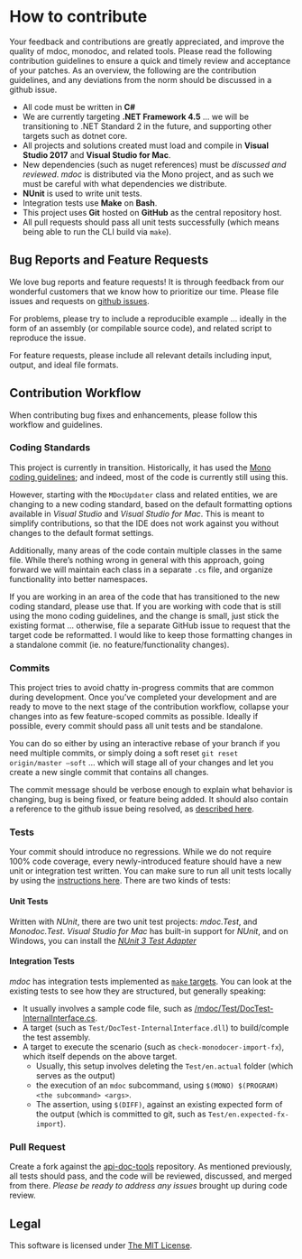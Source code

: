 # How to contribute

Your feedback and contributions are greatly appreciated, and improve the quality of mdoc, monodoc, and related tools. Please read the following contribution guidelines to ensure a quick and timely review and acceptance of your patches. As an overview, the following are the contribution guidelines, and any deviations from the norm should be discussed in a github issue.

- All code must be written in **C#**
- We are currently targeting **.NET Framework 4.5** ... we will be transitioning to .NET Standard 2 in the future, and supporting other targets such as dotnet core.
- All projects and solutions created must load and compile in **Visual Studio 2017** and **Visual Studio for Mac**.
- New dependencies (such as nuget references) must be _discussed and reviewed_. _mdoc_ is distributed via the Mono project, and as such we must be careful with what dependencies we distribute. 
- **NUnit** is used to write unit tests.
- Integration tests use **Make** on **Bash**. 
- This project uses **Git** hosted on **GitHub** as the central repository host.
- All pull requests should pass all unit tests successfully (which means being able to run the CLI build via `make`).

## Bug Reports and Feature Requests

We love bug reports and feature requests! It is through feedback from our wonderful customers that we know how to prioritize our time. Please file issues and requests on [github issues](https://github.com/mono/api-doc-tools/issues/new). 

For problems, please try to include a reproducible example … ideally in the form of an assembly (or compilable source code), and related script to reproduce the issue.

For feature requests, please include all relevant details including input, output, and ideal file formats.

## Contribution Workflow

When contributing bug fixes and enhancements, please follow this workflow and guidelines.

### Coding Standards

This project is currently in transition. Historically, it has used the [Mono coding guidelines](http://www.mono-project.com/community/contributing/coding-guidelines/); and indeed, most of the code is currently still using this. 

However, starting with the `MDocUpdater` class and related entities, we are changing to a new coding standard, based on the default formatting options available in _Visual Studio_ and _Visual Studio for Mac_. This is meant to simplify contributions, so that the IDE does not work against you without changes to the default format settings.

Additionally, many areas of the code contain multiple classes in the same file. While there’s nothing wrong in general with this approach, going forward we will maintain each class in a separate `.cs` file, and organize functionality into better namespaces.

If you are working in an area of the code that has transitioned to the new coding standard, please use that. If you are working with code that is still using the mono coding guidelines, and the change is small, just stick the existing format … otherwise, file a separate GitHub issue to request that the target code be reformatted. I would like to keep those formatting changes in a standalone commit (ie. no feature/functionality changes).

### Commits

This project tries to avoid chatty in-progress commits that are common during development. Once you’ve completed your development and are ready to move to the next stage of the contribution workflow, collapse your changes into as few feature-scoped commits as possible. Ideally if possible, every commit should pass all unit tests and be standalone.

You can do so either by using an interactive rebase of your branch if you need multiple commits, or simply doing a soft reset `git reset origin/master —soft` … which will stage all of your changes and let you create a new single commit that contains all changes.

The commit message should be verbose enough to explain what behavior is changing, bug is being fixed, or feature being added. It should also contain a reference to the github issue being resolved, as [described here](https://github.com/blog/1386-closing-issues-via-commit-messages).

### Tests

Your commit should introduce no regressions. While we do not require 100% code coverage, every newly-introduced feature should have a new unit or integration test written. You can make sure to run all unit tests locally by using the [instructions here](https://github.com/mono/api-doc-tools#cli). There are two kinds of tests:

#### Unit Tests

Written with _NUnit_, there are two unit test projects: *mdoc.Test*, and *Monodoc.Test*. _Visual Studio for Mac_ has built-in support for _NUnit_, and on Windows, you can install the [_NUnit 3 Test Adapter_](https://marketplace.visualstudio.com/items?itemName=NUnitDevelopers.NUnit3TestAdapter)

#### Integration Tests

_mdoc_ has integration tests implemented as [`make` targets](mdoc/Makefile). You can look at the existing tests to see how they are structured, but generally speaking:

- It usually involves a sample code file, such as [/mdoc/Test/DocTest-InternalInterface.cs](mdoc/Test/DocTest-InternalInterface.cs).
- A target (such as `Test/DocTest-InternalInterface.dll`) to build/comple the test assembly.
- A target to execute the scenario (such as `check-monodocer-import-fx`), which itself depends on the above target.
  - Usually, this setup involves deleting the `Test/en.actual` folder (which serves as the output)
  - the execution of an `mdoc` subcommand, using `$(MONO) $(PROGRAM) <the subcommand> <args>`.
  - The assertion, using `$(DIFF)`, against an existing expected form of the output (which is committed to git, such as `Test/en.expected-fx-import`).

### Pull Request

Create a fork against the [api-doc-tools](https://github.com/mono/api-doc-tools/pulls) repository. As mentioned previously, all tests should pass, and the code will be reviewed, discussed, and merged from there. *Please be ready to address any issues* brought up during code review.

## Legal

This software is licensed under [The MIT License](LICENSE.md).